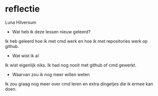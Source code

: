 # reflectie


Luna Hilversum

- Wat heb ik deze lessen nieuw geleerd?

Ik heb geleerd hoe ik met cmd werk en hoe ik met repositories werk op github.


- Wat wist ik al

Ik wist eigenlijk niks. Ik had nog nooit met github of cmd gewerkt.


- Waarvan zou ik nog meer willen weten

Ik zou graag nog meer over cmd leren en extra dingetjes die ik ermee kan doen.